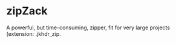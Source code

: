 # zipZack
A powerful, but time-consuming, zipper, fit for very large projects (extension: .jkhdr_zip.
